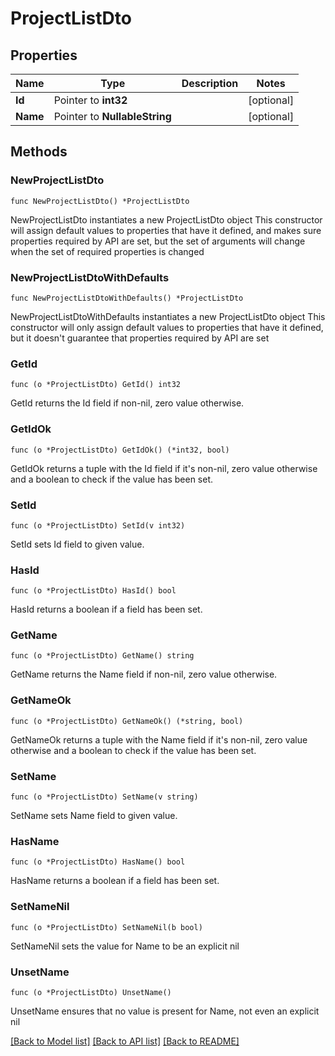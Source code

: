 # ProjectListDto

## Properties

Name | Type | Description | Notes
------------ | ------------- | ------------- | -------------
**Id** | Pointer to **int32** |  | [optional] 
**Name** | Pointer to **NullableString** |  | [optional] 

## Methods

### NewProjectListDto

`func NewProjectListDto() *ProjectListDto`

NewProjectListDto instantiates a new ProjectListDto object
This constructor will assign default values to properties that have it defined,
and makes sure properties required by API are set, but the set of arguments
will change when the set of required properties is changed

### NewProjectListDtoWithDefaults

`func NewProjectListDtoWithDefaults() *ProjectListDto`

NewProjectListDtoWithDefaults instantiates a new ProjectListDto object
This constructor will only assign default values to properties that have it defined,
but it doesn't guarantee that properties required by API are set

### GetId

`func (o *ProjectListDto) GetId() int32`

GetId returns the Id field if non-nil, zero value otherwise.

### GetIdOk

`func (o *ProjectListDto) GetIdOk() (*int32, bool)`

GetIdOk returns a tuple with the Id field if it's non-nil, zero value otherwise
and a boolean to check if the value has been set.

### SetId

`func (o *ProjectListDto) SetId(v int32)`

SetId sets Id field to given value.

### HasId

`func (o *ProjectListDto) HasId() bool`

HasId returns a boolean if a field has been set.

### GetName

`func (o *ProjectListDto) GetName() string`

GetName returns the Name field if non-nil, zero value otherwise.

### GetNameOk

`func (o *ProjectListDto) GetNameOk() (*string, bool)`

GetNameOk returns a tuple with the Name field if it's non-nil, zero value otherwise
and a boolean to check if the value has been set.

### SetName

`func (o *ProjectListDto) SetName(v string)`

SetName sets Name field to given value.

### HasName

`func (o *ProjectListDto) HasName() bool`

HasName returns a boolean if a field has been set.

### SetNameNil

`func (o *ProjectListDto) SetNameNil(b bool)`

 SetNameNil sets the value for Name to be an explicit nil

### UnsetName
`func (o *ProjectListDto) UnsetName()`

UnsetName ensures that no value is present for Name, not even an explicit nil

[[Back to Model list]](../README.md#documentation-for-models) [[Back to API list]](../README.md#documentation-for-api-endpoints) [[Back to README]](../README.md)


